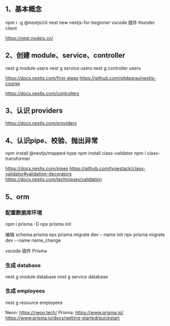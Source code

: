 ## 1、基本概念

npm i -g @nestjs/cli
nest new nestjs-for-beginner
vscode 插件 thunder client

https://nest.nodejs.cn/

## 2、创建 module、service、controller

nest g module users
nest g service users
nest g controller users

https://docs.nestjs.com/first-steps
https://github.com/gitdagray/nestjs-course

https://docs.nestjs.com/controllers

## 3、认识 providers

https://docs.nestjs.com/providers

## 4、认识pipe、校验、抛出异常

npm install @nestjs/mapped-type
npm install class-validator
npm i class-transformer

https://docs.nestjs.com/pipes
https://github.com/typestack/class-validator#validation-decorators
https://docs.nestjs.com/techniques/validation

## 5、orm

### 配置数据库环境

npm i prisma -D
npx prisma init

编辑 schema.prisma
npx prisma migrate dev --name init
npx prisma migrate dev --name name_change

vscode 插件 Prisma

### 生成 database

nest g module database
nest g service database

### 生成 employees

nest g resource employees

Neon: https://neon.tech/
Prisma: https://www.prisma.io/
https://www.prisma.io/docs/getting-started/quickstart
